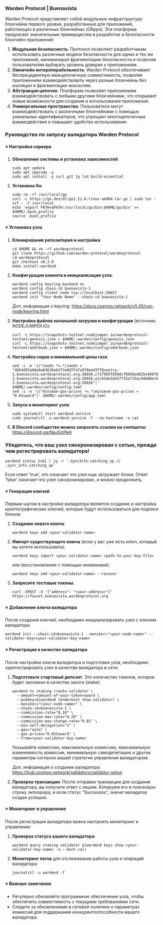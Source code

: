 ### Warden Protocol | Buenavista

Warden Protocol представляет собой модульную инфраструктуру блокчейна первого уровня, разработанную для приложений, работающих в различных блокчейнах (OApps). Эта платформа предлагает значительные преимущества в разработке и безопасности блокчейн-приложений:

1. **Модульная безопасность**: Протокол позволяет разработчикам использовать различные модели безопасности для одних и тех же приложений, минимизируя фрагментацию безопасности и позволяя пользователям выбирать уровень доверия к приложениям.
2. **Омничейн интероперабельность**: Warden Protocol обеспечивает беспрецедентную межцепочечную совместимость, позволяя приложениям взаимодействовать через разные блокчейны без изоляции и фрагментации экосистем.
3. **Абстракция цепочек**: Платформа позволяет приложениям взаимодействовать с любыми другими блокчейнами, что открывает новые возможности для создания и использования приложений.
4. **Универсальные пространства**: Пользователи могут взаимодействовать с различными блокчейнами с помощью уникальных идентификаторов, что упрощает многоцепочечные взаимодействия и повышает удобство использования.

### Руководство по запуску валидатора Warden Protocol

#### ⭐ Настройка сервера
1. **Обновление системы и установка зависимостей**:
   ```
   sudo apt update
   sudo apt upgrade -y
   sudo apt install -y curl git jq lz4 build-essential
   ```

2. **Установка Go**:
   ```
   sudo rm -rf /usr/local/go
   curl -L https://go.dev/dl/go1.21.6.linux-amd64.tar.gz | sudo tar -xzf - -C /usr/local
   echo 'export PATH=$PATH:/usr/local/go/bin:$HOME/go/bin' >> $HOME/.bash_profile
   source .bash_profile
   ```

#### ⭐ Установка узла
1. **Клонирование репозитория и настройка**:
   ```
   cd $HOME && rm -rf wardenprotocol
   git clone https://github.com/warden-protocol/wardenprotocol
   cd wardenprotocol
   git checkout v0.3.0
   make install-wardend
   ```

2. **Конфигурация клиента и инициализация узла**:
   ```
   wardend config keyring-backend os
   wardend config chain-id buenavista-1
   wardend config client node tcp://localhost:26657
   wardend init "Your Node Name" --chain-id buenavista-1
   ```
   Доп. информация о keyring: https://docs.cosmos.network/v0.45/run-node/keyring.html

3. **Настройка файлов начальной загрузки и конфигурации** (источник: NODEJUMPER.IO):
   ```
   curl -L https://snapshots-testnet.nodejumper.io/wardenprotocol-testnet/genesis.json > $HOME/.warden/config/genesis.json
   curl -L https://snapshots-testnet.nodejumper.io/wardenprotocol-testnet/addrbook.json > $HOME/.warden/config/addrbook.json
   ```

4. **Настройка сидов и минимальной цены газа**:
   ```
   sed -i -e 's|^seeds *=.*|seeds = "ddb4d92ab6eba8363bab2f3a0d7fa7a970ae437f@sentry-1.buenavista.wardenprotocol.org:26656,c717995fd56dcf0056ed835e489788af4ffd8fe8@sentry-2.buenavista.wardenprotocol.org:26656,e1c61de5d437f35a715ac94b88ec62c482edc166@sentry-3.buenavista.wardenprotocol.org:26656"|' $HOME/.warden/config/config.toml
   sed -i -e 's|^minimum-gas-prices *=.*|minimum-gas-prices = "0.01uward"|' $HOME/.warden/config/app.toml
   ```

5. **Запуск и мониторинг узла**:
   ```
   sudo systemctl start wardend.service
   sudo journalctl -u wardend.service -f --no-hostname -o cat
   ```
6. **В Discord сообществе можно запросить ссылки на снепшоты**:
   https://discord.gg/NaJGzPkH

### Убедитесь, что ваш узел синхронизирован с сетью, прежде чем регистрировать валидатора!

   ```
   wardend status 2>&1 | jq -r '.SyncInfo.catching_up // .sync_info.catching_up'
   ```

   Если ответ 'true', это означает что узел еще загружает блоки.
   Ответ 'false' означает что узел синхронизирован, и можно продолжить.

#### ⭐ Генерация ключей
Первым шагом в настройке валидатора является создание и настройка криптографических ключей, которые будут использоваться для подписи блоков:

1. **Создание нового ключа**:
   ```
   wardend keys add <your-validator-name>
   ```

2. **Импорт существующего ключа** (если у вас уже есть ключ, который вы хотите использовать):
   ```
   wardend keys import <your-validator-name> <path-to-your-key-file>
   ```
   или (восстановление с помощью мнемоники):
   ```
   wardend keys add <your-validator-name> --recover
   ```
3. **Запросите тестовые токены**:
   ```
   curl -XPOST -d '{"address": "<your-address>"}' https://faucet.buenavista.wardenprotocol.org
   ```

#### ⭐ Добавление ключа валидатора
После создания ключей, необходимо инициализировать узел с ключом валидатора:

```
wardend init --chain-id=buenavista-1 --moniker="<your-node-name>" --validator-key=<your-validator-key-name>
```

#### ⭐ Регистрация в качестве валидатора
После настройки ключа валидатора и подготовки узла, необходимо зарегистрировать узел в качестве валидатора в сети:


1. **Подготовьте стартовый депозит**. Это количество токенов, которое будет заложено в качестве залога (stake):

   ```
   wardend tx staking create-validator \
     --amount=<amount-of-your-token>uward \
     --pubkey=$(wardend tendermint show-validator) \
     --moniker="<your-node-name>" \
     --chain-id=buenavista-1 \
     --commission-rate="0.10" \
     --commission-max-rate="0.20" \
     --commission-max-change-rate="0.01" \
     --min-self-delegation="1" \
     --gas="auto" \
     --gas-prices="0.025uward" \
     --from=<your-validator-key-name>
   ```

   Указывайте комиссию, максимальную комиссию, максимальную изменяемость комиссии, минимальную самоделегацию и другие параметры согласно вашей стратегии управления валидатором.
   
   Доп. информация о создании валидатора: https://hub.cosmos.network/validators/validator-setup

2. **Проверка транзакции**:
   После отправки транзакции для создания валидатора, вы получите ответ с хешем. Копируем его в поисковую строку экплорера, и если статус "Successes", значит валидатор создан успешно.


#### ⭐ Мониторинг и управление
После регистрации валидатора важно настроить мониторинг и управление:

1. **Проверка статуса вашего валидатора**:
   ```
   wardend query staking validator $(wardend keys show <your-validator-key-name> -a --bech val)
   ```

2. **Мониторинг логов** для отслеживания работы узла и операций валидатора:
   ```
   journalctl -u wardend -f
   ```

#### ⭐ Важные замечания
- Регулярно обновляйте программное обеспечение узла, чтобы обеспечить совместимость с текущими требованиями сети.
- Следите за обновлениями в сетевой политике и параметрах комиссий для поддержания конкурентоспособности вашего валидатора.

